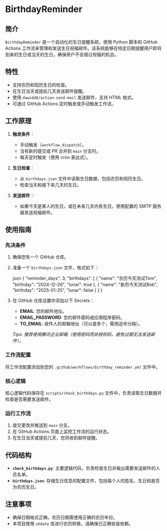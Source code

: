 # BirthdayReminder

## 简介

`BirthdayReminder` 是一个自动化的生日提醒系统，使用 Python 脚本和 GitHub Actions 工作流来管理和发送生日祝福邮件。该系统能够在特定日期提醒用户即将到来的生日或当天的生日，确保用户不会错过祝福的机会。

## 特性

- 支持农历和阳历生日的检查。
- 在生日当天或提前几天发送邮件提醒。
- 使用 `dawidd6/action-send-mail` 发送邮件，支持 HTML 格式。
- 可通过 GitHub Actions 定时触发或手动触发工作流。

## 工作原理

1. **触发条件**：
   - 手动触发（`workflow_dispatch`）。
   - 当有新的提交或 PR 合并到 `main` 分支时。
   - 每天定时触发（使用 cron 表达式）。

2. **生日检查**：
   - 从 `birthdays.json` 文件中读取生日数据，包括农历和阳历生日。
   - 检查当天和接下来几天的生日。

3. **发送邮件**：
   - 如果今天是某人的生日，或在未来几天内有生日，使用配置的 SMTP 服务器发送祝福邮件。

## 使用指南

### 先决条件

1. 确保您有一个 GitHub 仓库。
2. 准备一个 `birthdays.json` 文件，格式如下：

   json
   {
     "reminder_days": 3,
     "birthdays": [
       {
         "name": "农历今天测试Tom",
         "birthday": "2024-12-26",
         "lunar": true
       },
       {
         "name": "新历今天测试Bob",
         "birthday": "2025-01-25",
         "lunar": false
       }
     ]
   }
   

3. 在 GitHub 仓库设置中添加以下 Secrets：
   - **EMAIL**: 您的邮件地址。
   - **EMAIL_PASSWORD**: 您的邮件密码或应用程序密码。
   - **TO_EMAIL**: 收件人的邮箱地址（可以是多个，需用逗号分隔）。

   *Tips: 推荐使用腾讯企业邮箱（使用密码而非授权码，避免过期无法发送邮件）。*

### 工作流配置

将工作流配置添加到您的 `.github/workflows/birthday_reminder.yml` 文件中。

### 核心逻辑

核心逻辑代码保存在 `scripts/check_birthdays.py` 文件中，负责读取生日数据并检查是否需要发送邮件。

### 运行工作流

1. 提交更改并推送到 `main` 分支。
2. 在 GitHub Actions 页面上监控工作流的运行状态。
3. 在生日当天或提前几天，您将收到邮件提醒。

## 代码结构

- **`check_birthdays.py`**: 主要逻辑代码，负责检查生日并输出需要发送邮件的人员名单。
- **`birthdays.json`**: 存储生日信息的配置文件，包括每个人的姓名、生日和是否为农历生日。

## 注意事项

- 确保日期格式正确，农历日期需使用正确的农历年份。
- 本项目使用 `zhdate` 库进行农历转换，请确保已正确安装依赖。
